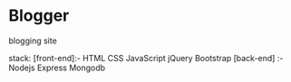 # Blogger
blogging site

stack:
  [front-end]:-  HTML  CSS JavaScript jQuery Bootstrap
  [back-end] :-  Nodejs Express Mongodb 
